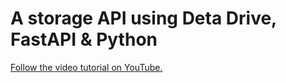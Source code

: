 # A storage API using Deta Drive, FastAPI & Python

[Follow the video tutorial on YouTube.](https://youtu.be/FZbYXey6dJw)